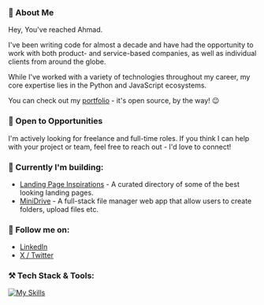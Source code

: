 ### 👋 About Me

Hey, You've reached Ahmad.

I've been writing code for almost a decade and have had the opportunity to work with both product- and service-based companies, as well as individual clients from around the globe.

While I've worked with a variety of technologies throughout my career, my core expertise lies in the Python and JavaScript ecosystems.

You can check out my [portfolio](https://ahmadgirach.com) - it's open source, by the way! 😉

### 🚀 Open to Opportunities

I'm actively looking for freelance and full-time roles.
If you think I can help with your project or team, feel free to reach out - I'd love to connect!

### 📎 Currently I'm building:

- [Landing Page Inspirations](https://landingpageinspirations.com) - A curated directory of some of the best looking landing pages.
- [MiniDrive](https://minidrive.vercel.app) - A full-stack file manager web app that allow users to create folders, upload files etc.

### 🤝 Follow me on:
- [LinkedIn](https://linkedin.com/in/ahmadgirach)
- [X / Twitter](https://x.com/MrAhmadGirach)

### ⚒ Tech Stack & Tools:
[![My Skills](https://skillicons.dev/icons?i=html,css,sass,tailwind,py,js,ts,django,flask,nodejs,express,mongodb,mysql,postgres,angular,react,nextjs,vscode,git,github,bash,netlify,vercel,postman,docker)](https://skillicons.dev)
